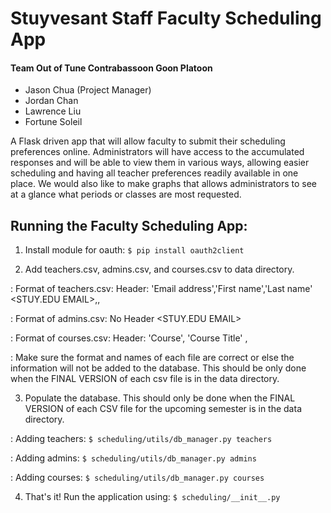 # Stuyvesant Staff Faculty Scheduling App

#### Team  Out of Tune Contrabassoon Goon Platoon
- Jason Chua (Project Manager)
- Jordan Chan
- Lawrence Liu
- Fortune Soleil

A Flask driven app that will allow faculty to submit their scheduling preferences online. Administrators will have access to the accumulated responses and will be able to view them in various ways, allowing easier scheduling and having all teacher preferences readily available in one place. We would also like to make graphs that allows administrators to see at a glance what periods or classes are most requested.

## Running the Faculty Scheduling App:
1) Install module for oauth: `$ pip install oauth2client`

2) Add teachers.csv, admins.csv, and courses.csv to data directory.

: Format of teachers.csv:
  Header: 'Email address','First name','Last name'
  <STUY.EDU EMAIL>,<FIRST NAME>,<LAST NAME>

: Format of admins.csv:
  No Header
  <STUY.EDU EMAIL>

: Format of courses.csv:
  Header: 'Course', 'Course Title'
  <COURSE CODE>, <COURSE NAME>

: Make sure the format and names of each file are correct or else the information will not be added to the database. This should be only  done when the FINAL VERSION of each csv file is in the data directory.

3) Populate the database. This should only be done when the FINAL VERSION of each CSV file for the upcoming semester is in the data directory.

: Adding teachers: `$ scheduling/utils/db_manager.py teachers`

: Adding admins: `$ scheduling/utils/db_manager.py admins`

: Adding courses: `$ scheduling/utils/db_manager.py courses`

4) That's it! Run the application using: `$ scheduling/__init__.py`
